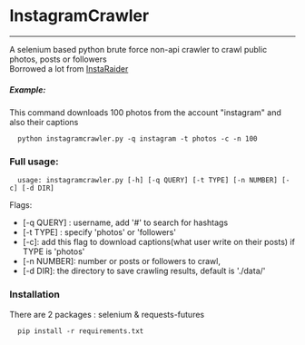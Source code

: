 # InstagramCrawler
---
A selenium based python brute force non-api crawler to crawl public photos, posts or followers <br/>
Borrowed a lot from [InstaRaider](https://github.com/akurtovic/InstaRaider)
##### Example: 
This command downloads 100 photos from the account "instagram" and also their captions
```
  python instagramcrawler.py -q instagram -t photos -c -n 100
```
### Full usage:
```
  usage: instagramcrawler.py [-h] [-q QUERY] [-t TYPE] [-n NUMBER] [-c] [-d DIR]
```
Flags:
  - [-q QUERY] : username, add '#' to search for hashtags
  - [-t TYPE] : specify 'photos' or 'followers'
  - [-c]: add this flag to download captions(what user write on their posts) if TYPE is 'photos'
  - [-n NUMBER]: number or posts or followers to crawl,  
  - [-d DIR]: the directory to save crawling results, default is './data/'


### Installation

  There are 2 packages : selenium & requests-futures
```
  pip install -r requirements.txt
```


